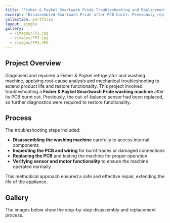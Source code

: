 ```yaml
---
title: "Fisher & Paykel Smartwash Pride Troubleshooting and Replacement"
excerpt: "Disassembled Smartwash Pride after PCB burnt. Previously replaced the out-of-balance sensor."
collection: portfolio
layout: single
gallery:
  - /images/FP1.jpg
  - /images/FP2.jpg
  - /images/FP3.JPG
---
```


## Project Overview

Diagnosed and repaired a Fisher & Paykel refrigerator and washing machine, applying root-cause analysis and mechanical troubleshooting to extend product life and restore functionality.
This project involved troubleshooting a **Fisher & Paykel Smartwash Pride washing machine** after its PCB burnt out. Previously, the out-of-balance sensor had been replaced, so further diagnostics were required to restore functionality.

## Process

The troubleshooting steps included:

- **Disassembling the washing machine** carefully to access internal components  
- **Inspecting the PCB and wiring** for burnt traces or damaged connections  
- **Replacing the PCB** and testing the machine for proper operation  
- **Verifying sensor and motor functionality** to ensure the machine operated normally  

This methodical approach ensured a safe and effective repair, extending the life of the appliance.

## Gallery

The images below show the step-by-step disassembly and replacement process.
